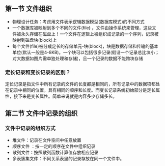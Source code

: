 ## 第一节 文件组织

- 物理设计任务：考虑用文件表示逻辑数据模型(数据库模式)的不同方式
- 一个数据库被映射到多个不同的文件(file) ，文件由操作系统来管理，这些文件被永久存储在磁盘上！一个文件在逻辑上被组织成记录的一个序列，记录被映射到磁盘块(block)上
- 每个文件(file)被分成定长的存储单元-块(block)，块是数据存储和传输的基本单位(默认一般是4-8KB)。一个块可以包括很多记录(假设一个记录总比块小；对大数据如图片需单独处理和存储)，且一个记录的数据不能跨块存储

###  定长记录和变长记录的区别？

定长记录是指文件中所有记录的文件的长度都是相同的，所有记录中的数据项都处在记录中相同的位置，具有相同的顺序和长度。而变长记录系统初始部分是定长属性，接下来是变长属性。简单来说就是内容多少存储多长。

## 第二节 文件中记录的组织

### 文件中记录的组织方式

- 堆文件：记录在文件空间中任意放置
- 顺序文件 ：按一定的顺序在文件中组织记录
- 散列文件：按照散列函数计算值存放相应记录
- 多表簇集文件：不同关系表里的记录存放在同一个文件中。